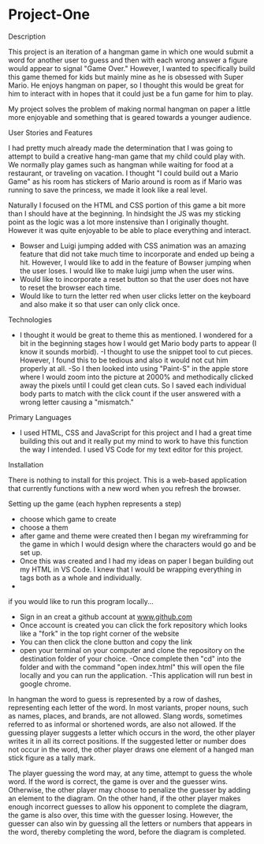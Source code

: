 # Project-One

Description

This project is an iteration of a hangman game in which one would submit a word for another user to guess and then with each wrong answer a figure would appear to signal "Game Over." However, I wanted to specifically build this game themed for kids but mainly mine as he is obsessed with Super Mario. He enjoys hangman on paper, so I thought this would be great for him to interact with in hopes that it could just be a fun game for him to play.

My project solves the problem of making normal hangman on paper a little more enjoyable and something that is geared towards a younger audience. 

User Stories and Features

I had pretty much already made the determination that I was going to attempt to build a creative hang-man game that my child could play with. We normally play games such as hangman while waiting for food at a restaurant, or traveling on vacation. I thought "I could build out a Mario Game" as his room has stickers of Mario around is room as if Mario was running to save the princess, we made it look like a real level. 

Naturally I focused on the HTML and CSS portion of this game a bit more than I should have at the beginning. In hindsight the JS was my sticking point as the logic was a lot more instensive than I originally thought. However it was quite enjoyable to be able to place everything and interact. 

- Bowser and Luigi jumping added with CSS animation was an amazing feature that did not take much time to incorporate and ended up being a hit. However, I would like to add in the feature of Bowser jumping when the user loses. I would like to make luigi jump when the user wins. 
- Would like to incorporate a reset button so that the user does not have to reset the browser each time. 
- Would like to turn the letter red when user clicks letter on the keyboard and also make it so that user can only click once.


Technologies

- I thought it would be great to theme this as mentioned. I wondered for a bit in the beginning stages how I would get Mario body parts to appear (I know it sounds morbid). 
-I thought to use the snippet tool to cut pieces. However, I found this to be tedious and also it would not cut him properly at all. 
-So I then looked into using "Paint-S" in the apple store where I would zoom into the picture at 2000% and methodically clicked away the pixels until I could get clean cuts. So I saved each individual body parts to match with the click count if the user answered with a wrong letter causing a "mismatch."

Primary Languages

- I used HTML, CSS and JavaScript for this project and I had a great time building this out and it really put my mind to work to have this function the way I intended. I used VS Code for my text editor for this project. 


Installation

There is nothing to install for this project. This is a web-based application that currently functions with a new word when you refresh the browser. 

Setting up the game (each hyphen represents a step)

- choose which game to create
- choose a them
- after game and theme were created then I began my wireframming for the game in which I would design where the characters would go and be set up. 
- Once this was created and I had my ideas on paper I began building out my HTML in VS Code. I knew that I would be wrapping everything in <div> tags both as a whole and individually. 
 - 

if you would like to run this program locally...

- Sign in an creat a github account at www.github.com
- Once account is created you can click the fork repository which looks like a "fork" in the top right corner of the website
- You can then click the clone button and copy the link
- open your terminal on your computer and clone the repository on the destination folder of your choice. 
-Once complete then "cd" into the folder and with the command "open index.html" this will open the file locally and you can run the application.
-This application will run best in google chrome. 


In hangman the word to guess is represented by a row of dashes, representing each letter of the word. 
In most variants, proper nouns, such as names, places, and brands, are not allowed. 
Slang words, sometimes referred to as informal or shortened words, are also not allowed. 
If the guessing player suggests a letter which occurs in the word, the other player writes it in all its correct positions. 
If the suggested letter or number does not occur in the word, the other player draws one element of a hanged man stick figure as a tally mark.

The player guessing the word may, at any time, attempt to guess the whole word. 
If the word is correct, the game is over and the guesser wins. 
Otherwise, the other player may choose to penalize the guesser by adding an element to the diagram. 
On the other hand, if the other player makes enough incorrect guesses to allow his opponent to complete the diagram, the game is also over, this time with the guesser losing. 
However, the guesser can also win by guessing all the letters or numbers that appears in the word, thereby completing the word, before the diagram is completed.
